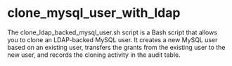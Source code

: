 # clone_mysql_user_with_ldap
The clone_ldap_backed_mysql_user.sh script is a Bash script that allows you to clone an LDAP-backed MySQL user. It creates a new MySQL user based on an existing user, transfers the grants from the existing user to the new user, and records the cloning activity in the audit table.
